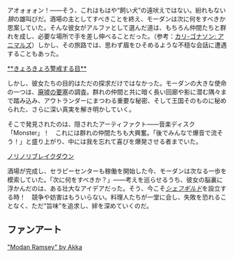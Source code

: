 <!-- title: モーダン・ラムジー -->
<!-- status: 生存 -->

アオォォォン！――そう、これはもはや“飼い犬”の遠吠えではない。紛れもない*狼*の雄叫びだ。酒場の主としてすべきことを終え、モーダンは次に何をすべきか思案していた。そんな彼女がアルファとして選んだ道は、もちろん仲間たちと群れを成し、必要な場所で手を差し伸べることだった。（参考：[カリ-ゴナソン: アニマルズ](#edge:calli-gigi)）しかし、その旅路では、思わず眉をひそめるような不穏な会話に遭遇することもあった。

[\*\*きょろきょろ警戒する目\*\*](#embed:https://www.youtube.com/live/uX0rZYSrb4Q?si=lN7skq8UX4nbv6z5&t=3212)

しかし、彼女たちの目的はただの探求だけではなかった。モーダンの大きな使命の一つは、[廃墟の要塞](https://www.youtube.com/live/uX0rZYSrb4Q?si=aLBbcb29JY8k7qre&t=4924)の調査。群れの仲間と共に暗く長い回廊や影に潜む隅々まで踏み込み、アウトランダーにまつわる重要な秘密、そして王国そのものに秘められた、さらに深い真実を解き明かしていく。

そこで発見されたのは、隠されたアーティファクト――音楽ディスク「Monster」！　これには群れの仲間たちも大興奮。「後でみんなで爆音で流そう！」と盛り上がり、中には我を忘れて喜びを爆発させる者までいた。

[ノリノリブレイクダウン](#embed:https://www.youtube.com/live/uX0rZYSrb4Q?si=-S8LakM9_e_1wryx&t=6569)

酒場が完成し、セラピーセンターも稼働を開始した今、モーダンは次なる一歩を模索していた。「次に何をすべきか？」――考えを巡らせるうち、彼女の脳裏に浮かんだのは、ある壮大なアイデアだった。そう、今こそ[_シェフギルド_](https://www.youtube.com/live/uX0rZYSrb4Q?si=w1SXzcLHIPpTg1mi&t=6893)を設立する時！　競争や妨害はもういらない。料理人たちが一堂に会し、失敗を恐れることなく、ただ“旨味”を追求し、絆を深めていくのだ。

## ファンアート

["Modan Ramsey" by Akka](https://x.com/__akkanen/status/1919051593619755126)